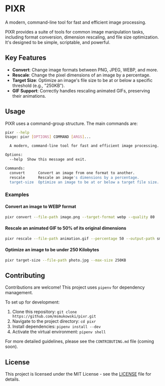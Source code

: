 # PIXR

A modern, command-line tool for fast and efficient image processing.

PIXR provides a suite of tools for common image manipulation tasks, including format conversion, dimension rescaling, and file size optimization. It's designed to be simple, scriptable, and powerful.

## Key Features

- **Convert**: Change image formats between PNG, JPEG, WEBP, and more.
- **Rescale**: Change the pixel dimensions of an image by a percentage.
- **Target Size**: Optimize an image's file size to be at or below a specific threshold (e.g., "250KB").
- **GIF Support**: Correctly handles rescaling animated GIFs, preserving their animations.

## Usage

PIXR uses a command-group structure. The main commands are:

```sh
pixr --help
Usage: pixr [OPTIONS] COMMAND [ARGS]...

  A modern, command-line tool for fast and efficient image processing.

Options:
  --help  Show this message and exit.

Commands:
  convert      Convert an image from one format to another.
  rescale      Rescale an image's dimensions by a percentage.
  target-size  Optimize an image to be at or below a target file size.
```

### Examples

#### Convert an image to WEBP format

```sh
pixr convert --file-path image.png --target-format webp --quality 80
```

#### Rescale an animated GIF to 50% of its original dimensions

```sh
pixr rescale --file-path animation.gif --percentage 50 --output-path small_animation.gif
```

#### Optimize an image to be under 250 Kilobytes

```sh
pixr target-size --file-path photo.jpg --max-size 250KB
```

## Contributing

Contributions are welcome! This project uses `pipenv` for dependency management.

To set up for development:
1. Clone this repository: `git clone https://github.com/msmukowski/pixr.git`
2. Navigate to the project directory: `cd pixr`
3. Install dependencies: `pipenv install --dev`
4. Activate the virtual environment: `pipenv shell`

For more detailed guidelines, please see the `CONTRIBUTING.md` file (coming soon).

## License

This project is licensed under the MIT License - see the [LICENSE](LICENSE) file for details.